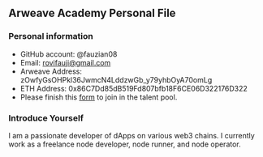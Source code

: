 ## Arweave Academy Personal File

### Personal information

- GitHub account: @fauzian08
- Email: rovifauji@gmail.com
- Arweave Address: zOwfyGsOHPkl36JwmcN4LddzwGb_y79yhbOyA70omLg
- ETH Address: 0x86C7Dd85dB519Fd807bfb18F6CE06D322176D322
- Please finish this [form](https://docs.google.com/forms/d/e/1FAIpQLSfWA5fIIcBgmRppm3jNz5vmf9Mai_QMVil-2pO4r7YKn_Zhtw/viewform?usp=sf_link) to join in the talent pool.

### Introduce Yourself
I am a passionate developer of dApps on various web3 chains. I currently work as a freelance node developer, node runner, and node operator.

